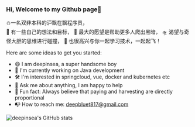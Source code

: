 ### Hi, Welcome to my Github page👋

⛄一名双非本科的沪飘在飘程序员，<br>
🚩 有一些自己的想法和目标，
🌈 最大的愿望是帮助更多人爬出黑暗，
🛸 渴望与奇怪大胆的思维进行碰撞，
🚀 也很高兴与你一起学习技术，一起起飞！

Here are some ideas to get you started:

- 😄 I am deepinsea, a super handsome boy
- 📖 I'm currently working on Java development
- 🛠 I'm interested in springcloud, vue, docker and kubernetes etc
- 💬 Ask me about anything, I am happy to help
- 🌈 Fun fact: Always believe that paying and harvesting are directly proportional
- 📭 How to reach me: deepbluet817@gmail.com

![deepinsea's GitHub stats](https://github-readme-stats.vercel.app/api/?username=deepinsea&show_icons=true&theme=vue) 

<!--
[![Top Langs](https://github-readme-stats.vercel.app/api/top-langs/?username=anuraghazra&layout=compact)](https://github.com/anuraghazra/github-readme-stats)
-->
